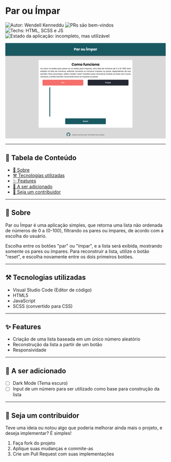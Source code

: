# Par ou Ímpar

![Autor: Wendell Kenneddu](https://img.shields.io/badge/author-Wendell%20Kenneddy-blue)
![PRs são bem-vindos](https://img.shields.io/badge/PRs-welcome-green)
![Techs: HTML, SCSS e JS](https://img.shields.io/badge/techs-HTML%2C%20SCSS%2C%20JS-green)
![Estado da aplicação: incompleto, mas utilizável](https://img.shields.io/badge/status-unfinished%20--%20usable-yellow)

![Imagem de demonstração do website](./assets/images/final-result-desktop.png)

---

## :bookmark_tabs: Tabela de Conteúdo

- [:closed_book: Sobre](#closed_book-sobre)
- [:hammer_and_pick: Tecnologias utilizadas](#hammer_and_pick-tecnologias-utilizadas)
- [:sparkles: Features](#sparkles-features)
- [:pushpin: A ser adicionado](#pushpin-a-ser-adicionado)
- [:handshake: Seja um contribuidor](#handshake-seja-um-contribuidor)

---

## :closed_book: Sobre

Par ou Ímpar é uma aplicação simples, que retorna uma lista não ordenada de números de 0 a (0-100), filtrando os pares ou ímpares, de acordo com a escolha do usuário.

Escolha entre os botões "par" ou "ímpar", e a lista será exibida, mostrando somente os pares ou ímpares. Para reconstruir a lista, utilize o botão "reset", e escolha novamente entre os dois primeiros botões.

---

## :hammer_and_pick: Tecnologias utilizadas

- Visual Studio Code (Editor de código)
- HTML5
- JavaScript
- SCSS (convertido para CSS)

---

## :sparkles: Features

- Criação de uma lista baseada em um único número aleatório
- Reconstrução da lista a partir de um botão
- Responsividade

---

## :pushpin: A ser adicionado

- [ ] Dark Mode (Tema escuro)
- [ ] Input de um número para ser utilizado como base para construção da lista

---

## :handshake: Seja um contribuidor

Teve uma ideia ou notou algo que poderia melhorar ainda mais o projeto, e deseja implementar? É simples!

1. Faça fork do projeto
2. Aplique suas mudanças e commite-as
3. Crie um Pull Request com suas implementações
